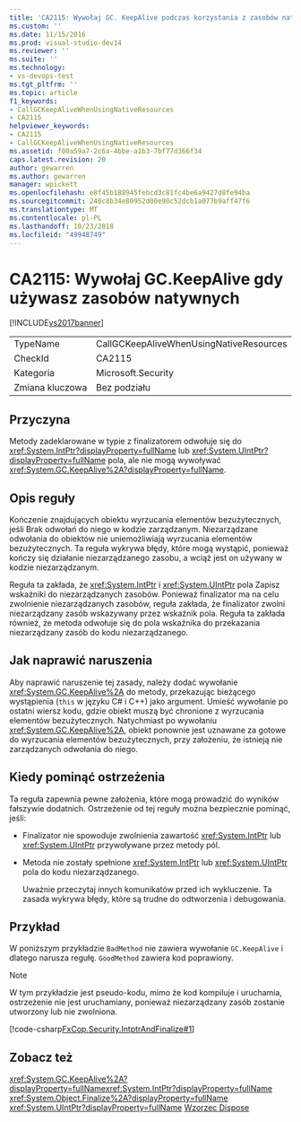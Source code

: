 ```yaml
---
title: 'CA2115: Wywołaj GC. KeepAlive podczas korzystania z zasobów natywnych | Dokumentacja firmy Microsoft'
ms.custom: ''
ms.date: 11/15/2016
ms.prod: visual-studio-dev14
ms.reviewer: ''
ms.suite: ''
ms.technology:
- vs-devops-test
ms.tgt_pltfrm: ''
ms.topic: article
f1_keywords:
- CallGCKeepAliveWhenUsingNativeResources
- CA2115
helpviewer_keywords:
- CA2115
- CallGCKeepAliveWhenUsingNativeResources
ms.assetid: f00a59a7-2c6a-4bbe-a1b3-7bf77d366f34
caps.latest.revision: 20
author: gewarren
ms.author: gewarren
manager: wpickett
ms.openlocfilehash: e8f45b188945febcd3c81fc4be6a9427d8fe94ba
ms.sourcegitcommit: 240c8b34e80952d00e90c52dcb1a077b9aff47f6
ms.translationtype: MT
ms.contentlocale: pl-PL
ms.lasthandoff: 10/23/2018
ms.locfileid: "49948749"
---
```

# <a name="ca2115-call-gckeepalive-when-using-native-resources"></a>CA2115: Wywołaj GC.KeepAlive gdy używasz zasobów natywnych
[!INCLUDE[vs2017banner](../includes/vs2017banner.md)]

|||
|-|-|
|TypeName|CallGCKeepAliveWhenUsingNativeResources|
|CheckId|CA2115|
|Kategoria|Microsoft.Security|
|Zmiana kluczowa|Bez podziału|

## <a name="cause"></a>Przyczyna
 Metody zadeklarowane w typie z finalizatorem odwołuje się do <xref:System.IntPtr?displayProperty=fullName> lub <xref:System.UIntPtr?displayProperty=fullName> pola, ale nie mogą wywoływać <xref:System.GC.KeepAlive%2A?displayProperty=fullName>.

## <a name="rule-description"></a>Opis reguły
 Kończenie znajdujących obiektu wyrzucania elementów bezużytecznych, jeśli Brak odwołań do niego w kodzie zarządzanym. Niezarządzane odwołania do obiektów nie uniemożliwiają wyrzucania elementów bezużytecznych. Ta reguła wykrywa błędy, które mogą wystąpić, ponieważ kończy się działanie niezarządzanego zasobu, a wciąż jest on używany w kodzie niezarządzanym.

 Reguła ta zakłada, że <xref:System.IntPtr> i <xref:System.UIntPtr> pola Zapisz wskaźniki do niezarządzanych zasobów. Ponieważ finalizator ma na celu zwolnienie niezarządzanych zasobów, reguła zakłada, że finalizator zwolni niezarządzany zasób wskazywany przez wskaźnik pola. Reguła ta zakłada również, że metoda odwołuje się do pola wskaźnika do przekazania niezarządzany zasób do kodu niezarządzanego.

## <a name="how-to-fix-violations"></a>Jak naprawić naruszenia
 Aby naprawić naruszenie tej zasady, należy dodać wywołanie <xref:System.GC.KeepAlive%2A> do metody, przekazując bieżącego wystąpienia (`this` w języku C# i C++) jako argument. Umieść wywołanie po ostatni wiersz kodu, gdzie obiekt muszą być chronione z wyrzucania elementów bezużytecznych. Natychmiast po wywołaniu <xref:System.GC.KeepAlive%2A>, obiekt ponownie jest uznawane za gotowe do wyrzucania elementów bezużytecznych, przy założeniu, że istnieją nie zarządzanych odwołania do niego.

## <a name="when-to-suppress-warnings"></a>Kiedy pominąć ostrzeżenia
 Ta reguła zapewnia pewne założenia, które mogą prowadzić do wyników fałszywie dodatnich. Ostrzeżenie od tej reguły można bezpiecznie pominąć, jeśli:

- Finalizator nie spowoduje zwolnienia zawartość <xref:System.IntPtr> lub <xref:System.UIntPtr> przywoływane przez metody pól.

- Metoda nie zostały spełnione <xref:System.IntPtr> lub <xref:System.UIntPtr> pola do kodu niezarządzanego.

  Uważnie przeczytaj innych komunikatów przed ich wykluczenie. Ta zasada wykrywa błędy, które są trudne do odtworzenia i debugowania.

## <a name="example"></a>Przykład
 W poniższym przykładzie `BadMethod` nie zawiera wywołanie `GC.KeepAlive` i dlatego narusza regułę. `GoodMethod` zawiera kod poprawiony.

> [!NOTE]
>  W tym przykładzie jest pseudo-kodu, mimo że kod kompiluje i uruchamia, ostrzeżenie nie jest uruchamiany, ponieważ niezarządzany zasób zostanie utworzony lub nie zwolniona.

 [!code-csharp[FxCop.Security.IntptrAndFinalize#1](../snippets/csharp/VS_Snippets_CodeAnalysis/FxCop.Security.IntptrAndFinalize/cs/FxCop.Security.IntptrAndFinalize.cs#1)]

## <a name="see-also"></a>Zobacz też
 <xref:System.GC.KeepAlive%2A?displayProperty=fullName><xref:System.IntPtr?displayProperty=fullName>
 <xref:System.Object.Finalize%2A?displayProperty=fullName>
 <xref:System.UIntPtr?displayProperty=fullName>
 [Wzorzec Dispose](http://msdn.microsoft.com/library/31a6c13b-d6a2-492b-9a9f-e5238c983bcb)



